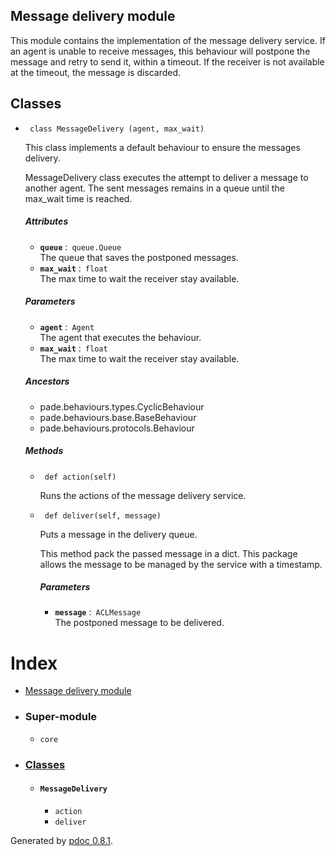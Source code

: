 <div role="mai<div role="main">

<div id="section-intro" class="section">

## Message delivery module

This module contains the implementation of the message delivery service. If an
agent is unable to receive messages, this behaviour will postpone the message
and retry to send it, within a timeout. If the receiver is not available at the
timeout, the message is discarded.

</div>

<div class="section">

## Classes

  - `  class MessageDelivery (agent, max_wait) `
    
    <div class="desc">
    
    This class implements a default behaviour to ensure the messages
    delivery.
    
    MessageDelivery class executes the attempt to deliver a message to
    another agent. The sent messages remains in a queue until the
    max\_wait time is reached.
    
    ##### Attributes
    
      - **`queue`** : `queue.Queue`  
        The queue that saves the postponed messages.
      - **`max_wait`** : `float`  
        The max time to wait the receiver stay available.
    
    ##### Parameters
    
      - **`agent`** : `Agent`  
        The agent that executes the behaviour.
      - **`max_wait`** : `float`  
        The max time to wait the receiver stay available.
    
    </div>
    
    ##### Ancestors
    
      - pade.behaviours.types.CyclicBehaviour
      - pade.behaviours.base.BaseBehaviour
      - pade.behaviours.protocols.Behaviour
    
    ##### Methods
    
      - `  def action(self) `
        
        <div class="desc">
        
        Runs the actions of the message delivery service.
        
        </div>
    
      - `  def deliver(self, message) `
        
        <div class="desc">
        
        Puts a message in the delivery queue.
        
        This method pack the passed message in a dict. This package
        allows the message to be managed by the service with a
        timestamp.
        
        ##### Parameters
        
          - **`message`** : `ACLMessage`  
            The postponed message to be delivered.
        
        </div>

</div>

# Index

<div class="toc">

  - [Message delivery module](#message-delivery-module)

</div>

  - ### Super-module
    
      - `core`

  - ### [Classes](#classes)
    
      - #### `MessageDelivery`
        
          - `action`
          - `deliver`

</div>

Generated by [pdoc 0.8.1](https://pdoc3.github.io/pdoc).
